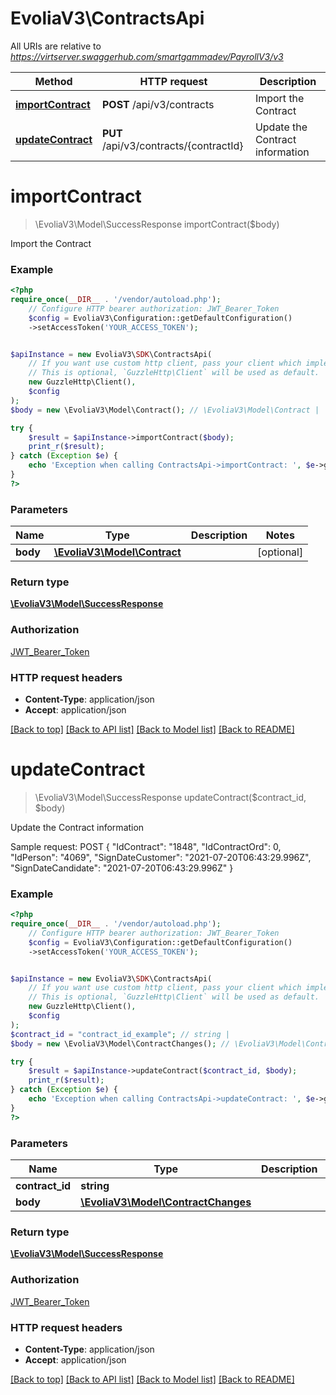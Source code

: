 # EvoliaV3\ContractsApi

All URIs are relative to *https://virtserver.swaggerhub.com/smartgammadev/PayrollV3/v3*

Method | HTTP request | Description
------------- | ------------- | -------------
[**importContract**](ContractsApi.md#importcontract) | **POST** /api/v3/contracts | Import the Contract
[**updateContract**](ContractsApi.md#updatecontract) | **PUT** /api/v3/contracts/{contractId} | Update the Contract information

# **importContract**
> \EvoliaV3\Model\SuccessResponse importContract($body)

Import the Contract

### Example
```php
<?php
require_once(__DIR__ . '/vendor/autoload.php');
    // Configure HTTP bearer authorization: JWT_Bearer_Token
    $config = EvoliaV3\Configuration::getDefaultConfiguration()
    ->setAccessToken('YOUR_ACCESS_TOKEN');


$apiInstance = new EvoliaV3\SDK\ContractsApi(
    // If you want use custom http client, pass your client which implements `GuzzleHttp\ClientInterface`.
    // This is optional, `GuzzleHttp\Client` will be used as default.
    new GuzzleHttp\Client(),
    $config
);
$body = new \EvoliaV3\Model\Contract(); // \EvoliaV3\Model\Contract | 

try {
    $result = $apiInstance->importContract($body);
    print_r($result);
} catch (Exception $e) {
    echo 'Exception when calling ContractsApi->importContract: ', $e->getMessage(), PHP_EOL;
}
?>
```

### Parameters

Name | Type | Description  | Notes
------------- | ------------- | ------------- | -------------
 **body** | [**\EvoliaV3\Model\Contract**](../Model/Contract.md)|  | [optional]

### Return type

[**\EvoliaV3\Model\SuccessResponse**](../Model/SuccessResponse.md)

### Authorization

[JWT_Bearer_Token](../../README.md#JWT_Bearer_Token)

### HTTP request headers

 - **Content-Type**: application/json
 - **Accept**: application/json

[[Back to top]](#) [[Back to API list]](../../README.md#documentation-for-api-endpoints) [[Back to Model list]](../../README.md#documentation-for-models) [[Back to README]](../../README.md)

# **updateContract**
> \EvoliaV3\Model\SuccessResponse updateContract($contract_id, $body)

Update the Contract information

Sample request:  POST {  \"IdContract\": \"1848\",  \"IdContractOrd\": 0,  \"IdPerson\": \"4069\",  \"SignDateCustomer\": \"2021-07-20T06:43:29.996Z\",  \"SignDateCandidate\": \"2021-07-20T06:43:29.996Z\"  }

### Example
```php
<?php
require_once(__DIR__ . '/vendor/autoload.php');
    // Configure HTTP bearer authorization: JWT_Bearer_Token
    $config = EvoliaV3\Configuration::getDefaultConfiguration()
    ->setAccessToken('YOUR_ACCESS_TOKEN');


$apiInstance = new EvoliaV3\SDK\ContractsApi(
    // If you want use custom http client, pass your client which implements `GuzzleHttp\ClientInterface`.
    // This is optional, `GuzzleHttp\Client` will be used as default.
    new GuzzleHttp\Client(),
    $config
);
$contract_id = "contract_id_example"; // string | 
$body = new \EvoliaV3\Model\ContractChanges(); // \EvoliaV3\Model\ContractChanges | 

try {
    $result = $apiInstance->updateContract($contract_id, $body);
    print_r($result);
} catch (Exception $e) {
    echo 'Exception when calling ContractsApi->updateContract: ', $e->getMessage(), PHP_EOL;
}
?>
```

### Parameters

Name | Type | Description  | Notes
------------- | ------------- | ------------- | -------------
 **contract_id** | **string**|  |
 **body** | [**\EvoliaV3\Model\ContractChanges**](../Model/ContractChanges.md)|  | [optional]

### Return type

[**\EvoliaV3\Model\SuccessResponse**](../Model/SuccessResponse.md)

### Authorization

[JWT_Bearer_Token](../../README.md#JWT_Bearer_Token)

### HTTP request headers

 - **Content-Type**: application/json
 - **Accept**: application/json

[[Back to top]](#) [[Back to API list]](../../README.md#documentation-for-api-endpoints) [[Back to Model list]](../../README.md#documentation-for-models) [[Back to README]](../../README.md)

